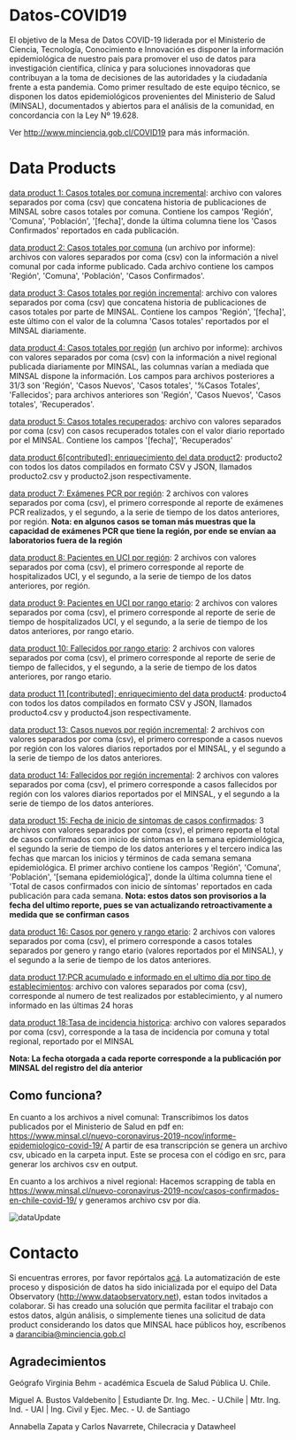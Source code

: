# Datos-COVID19
El objetivo de la Mesa de Datos COVID-19 liderada por el Ministerio de Ciencia, Tecnología, Conocimiento e Innovación es disponer la información epidemiológica de nuestro país para promover el uso de datos para investigación científica, clínica y para soluciones innovadoras que contribuyan a la toma de decisiones de las autoridades y la ciudadanía frente a esta pandemia. Como primer resultado de este equipo técnico, se disponen los datos epidemiológicos provenientes del Ministerio de Salud (MINSAL), documentados y abiertos para el análisis de la comunidad, en concordancia con la Ley Nº 19.628. 

Ver http://www.minciencia.gob.cl/COVID19 para más información.

# Data Products

[data product 1: Casos totales por comuna incremental](output/producto1): archivo con valores separados por coma (csv) que concatena historia de publicaciones de MINSAL sobre casos totales por comuna. Contiene los campos 'Región', 'Comuna', 'Población', '[fecha]', donde la última columna tiene los 'Casos Confirmados' reportados en cada publicación.

[data product 2: Casos totales por comuna](output/producto2) (un archivo por informe): archivos con valores separados por coma (csv) con la información a nivel comunal por cada informe publicado. Cada archivo contiene los campos 'Región', 'Comuna', 'Población', 'Casos Confirmados'.

[data product 3: Casos totales por región incremental](output/producto3): archivo con valores separados por coma (csv) que concatena historia de publicaciones de casos totales por parte de MINSAL. Contiene los campos 'Región', '[fecha]', este último con el valor de la columna 'Casos totales' reportados por el MINSAL diariamente.

[data product 4: Casos totales por región](output/producto4) (un archivo por informe): archivos con valores separados por coma (csv) con la información a nivel regional publicada diariamente por MINSAL, las columnas varían a mediada que MINSAL dispone la información. Los campos para archivos posteriores a 31/3  son 'Región', 'Casos Nuevos', 'Casos totales', '%Casos Totales', 'Fallecidos'; para archivos anteriores son 'Región', 'Casos Nuevos', 'Casos totales', 'Recuperados'.  

[data product 5: Casos totales recuperados](output/producto5): archivo con valores separados por coma (csv) con casos recuperados totales con el valor diario reportado por el MINSAL. Contiene los campos '[fecha]', 'Recuperados'

[data product 6[contributed]: enriquecimiento del data product2](output/producto6/bulk): producto2 con todos los datos compilados en formato CSV y JSON, llamados producto2.csv y producto2.json respectivamente.

[data product 7: Exámenes PCR por región](output/producto7): 2 archivos con valores separados por coma (csv), el primero corresponde al reporte de exámenes PCR realizados, y el segundo, a la serie de tiempo de los datos anteriores, por región. **Nota: en algunos casos se toman más muestras que la capacidad de exámenes PCR que tiene la región, por ende se envían aa laboratorios fuera de la región** 

[data product 8: Pacientes en UCI por región](output/producto8): 2 archivos con valores separados por coma (csv), el primero corresponde al reporte de hospitalizados UCI, y el segundo, a la serie de tiempo de los datos anteriores, por región.

[data product 9: Pacientes en UCI por rango etario](output/producto9): 2 archivos con valores separados por coma (csv), el primero corresponde al reporte de serie de tiempo de hospitalizados UCI, y el segundo, a la serie de tiempo de los datos anteriores, por rango etario.

[data product 10: Fallecidos por rango etario](output/producto10): 2 archivos con valores separados por coma (csv), el primero corresponde al reporte de serie de tiempo de fallecidos, y el segundo, a la serie de tiempo de los datos anteriores, por rango etario.

[data product 11 [contributed]: enriquecimiento del data product4](output/producto11/bulk): producto4 con todos los datos compilados en formato CSV y JSON, llamados producto4.csv y producto4.json respectivamente.

[data product 13: Casos nuevos por región incremental](output/producto13): 2 archivos con valores separados por coma (csv), el primero corresponde a casos nuevos por región con los valores diarios reportados por el MINSAL, y el segundo a la serie de tiempo de los datos anteriores.

[data product 14: Fallecidos por región incremental](output/producto14): 2 archivos con valores separados por coma (csv), el primero corresponde a casos fallecidos por región con los valores diarios reportados por el MINSAL, y el segundo a la serie de tiempo de los datos anteriores.

[data product 15: Fecha de inicio de sintomas de casos confirmados](output/producto15): 3 archivos con valores separados
por coma (csv), el primero reporta el total de casos confirmados con inicio de síntomas en la semana epidemiológica, el segundo la serie de tiempo de los datos anteriores y el tercero indica las fechas que marcan los inicios y términos de cada semana semana epidemiológica. El primer archivo contiene los campos 'Región', 'Comuna', 'Población', '[semana epidemiológica]', donde la última columna tiene el 'Total de casos confirmados con inicio de síntomas' reportados en cada publicación para cada semana. **Nota: estos datos son provisorios a la fecha del ultimo reporte, pues se van actualizando retroactivamente a medida que se confirman casos**

[data product 16: Casos por genero y rango etario](output/producto16): 2 archivos con valores separados por coma (csv), el primero corresponde a casos totales separados por genero y rango etario (valores reportados por el MINSAL), y el segundo a la serie de tiempo de los datos anteriores.

[data product 17:PCR acumulado e informado en el ultimo día por tipo de establecimientos](output/producto17):
archivo con valores separados por coma (csv), corresponde al numero de
test realizados por establecimiento, y al numero informado en las
últimas 24 horas

[data product 18:Tasa de incidencia historica](output/producto18):
archivo con valores separados por coma (csv), corresponde a la tasa de
incidencia por comuna y total regional, reportado por el MINSAL

**Nota: La fecha otorgada a cada reporte corresponde a la publicación por MINSAL del registro del día anterior**

## Como funciona?
En cuanto a los archivos a nivel comunal: Transcribimos los datos publicados por el Ministerio de Salud en pdf en:
https://www.minsal.cl/nuevo-coronavirus-2019-ncov/informe-epidemiologico-covid-19/
A partir de esa transcripción se genera un archivo csv, ubicado en la carpeta input.
Este se procesa con el código en src, para generar los archivos csv en output.

En cuanto a los archivos a nivel regional: Hacemos scrapping de tabla en https://www.minsal.cl/nuevo-coronavirus-2019-ncov/casos-confirmados-en-chile-covid-19/ y generamos archivo csv por día.

![dataUpdate](https://github.com/MinCiencia/Datos-COVID19/workflows/dataUpdate/badge.svg)

# Contacto
Si encuentras errores, por favor repórtalos [acá](https://github.com/MinCiencia/Datos-COVID19/issues). La automatización de este proceso y disposición de datos ha sido inicializada por el equipo del Data Observatory (http://www.dataobservatory.net), estan todos invitados a colaborar.
Si has creado una solución que permita facilitar el trabajo con estos datos, algún análisis, o simplemente tienes una solicitud de data product considerando los datos que MINSAL hace públicos hoy, escríbenos a darancibia@minciencia.gob.cl

## Agradecimientos

Geógrafo Virginia Behm - académica Escuela de Salud Pública U. Chile.

Miguel A. Bustos Valdebenito | Estudiante Dr. Ing. Mec. - U.Chile | Mtr. Ing. Ind. - UAI  | Ing. Civil y Ejec. Mec. - U. de Santiago

Annabella Zapata y Carlos Navarrete, Chilecracia y Datawheel
